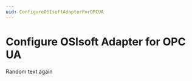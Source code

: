 ```yaml
---
uid: ConfigureOSIsoftAdapterForOPCUA
---
```


# Configure OSIsoft Adapter for OPC UA
Random text again
